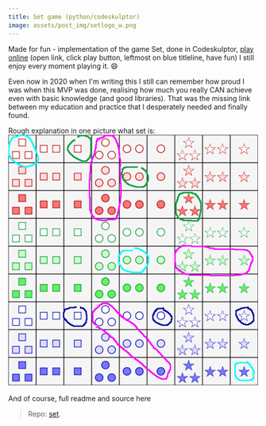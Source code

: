 ```yaml
---
title: Set game (python/codeskulptor)
image: assets/post_img/setlogo_w.png
---
```

Made for fun - implementation of the game Set, done in Codeskulptor, [play online](http://www.codeskulptor.org/#user47_tpZDhJLZSNJthRJ.py)
(open link, click play button, leftmost on blue titleline, have fun)
I still enjoy every moment playing it. :smile:

Even now in 2020 when I'm writing this I still can remember how proud I was when this MVP was done, realising how much you really CAN achieve even with basic knowledge (and good libraries). That was the missing link between my education and practice that I desperately needed and finally found.

Rough explanation in one picture what set is:
![set-example](https://raw.githubusercontent.com/inesucrvenom/set/master/assets/set30-examples.png)

And of course, full readme and source here
> Repo: [set](https://github.com/inesucrvenom/set).
